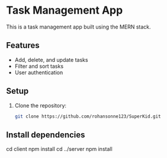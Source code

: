 # Task Management App

This is a task management app built using the MERN stack.

## Features
- Add, delete, and update tasks
- Filter and sort tasks
- User authentication

## Setup
1. Clone the repository:
   ```bash
   git clone https://github.com/rohansonne123/SuperKid.git

## Install dependencies
cd client
npm install
cd ../server
npm install
